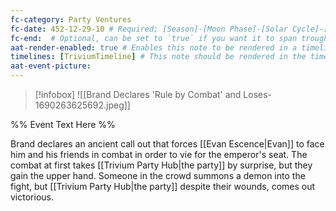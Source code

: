 ```yaml
---
fc-category: Party Ventures
fc-date: 452-12-29-10 # Required; [Season]-[Moon Phase]-[Solar Cycle]-[Hour]
fc-end:  # Optional, can be set to `true` if you want it to span troughout the entire timeline 
aat-render-enabled: true # Enables this note to be rendered in a timeline
timelines: [TriviumTimeline] # This note should be rendered in the timeline with the name "timeline" or "event"
aat-event-picture: 
---
```


> [!infobox]
>![[Brand Declares 'Rule by Combat' and Loses-1690263625692.jpeg]]


%% Event Text Here %%

Brand declares an ancient call out that forces [[Evan Escence|Evan]] to face him and his friends in combat in order to vie for the emperor's seat. The combat at first takes [[Trivium Party Hub|the party]] by surprise, but they gain the upper hand. Someone in the crowd summons a demon into the fight, but [[Trivium Party Hub|the party]] despite their wounds, comes out victorious.
